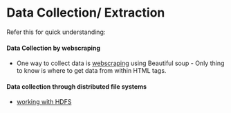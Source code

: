 # Data Collection/ Extraction



Refer this for quick understanding: 

#### Data Collection by webscraping

* One way to collect data is [webscraping]( Data_Extraction/collect_data.py) using Beautiful soup - Only thing to know is where to get data from within HTML tags.

#### Data collection through distributed file systems
* [working with HDFS](https://wesmckinney.com/blog/python-hdfs-interfaces/)